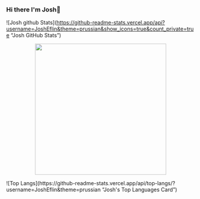### Hi there I'm Josh👋
![Josh github Stats](https://github-readme-stats.vercel.app/api?username=JoshEflin&theme=prussian&show_icons=true&count_private=true “Josh GitHub Stats”)

<p align='center'>    
<a href="#"><img src="https://github-readme-stats.vercel.app/api/top-langs/?username=JoshEflin&theme=prussian&show_icons=true&count_private=true 'Josh GitHub Stats'" width="350"></a>
</p>
![Top Langs](https://github-readme-stats.vercel.app/api/top-langs/?username=JoshEflin&theme=prussian “Josh's Top Languages Card”)


<!--
**JoshEflin/JoshEflin** is a ✨ _special_ ✨ repository because its `README.md` (this file) appears on your GitHub profile.

Here are some ideas to get you started:

- 🔭 I’m currently working on ...
- 🌱 I’m currently learning ...
- 👯 I’m looking to collaborate on ...
- 🤔 I’m looking for help with ...
- 💬 Ask me about ...
- 📫 How to reach me: ...
- 😄 Pronouns: ...
- ⚡ Fun fact: ...
-->
